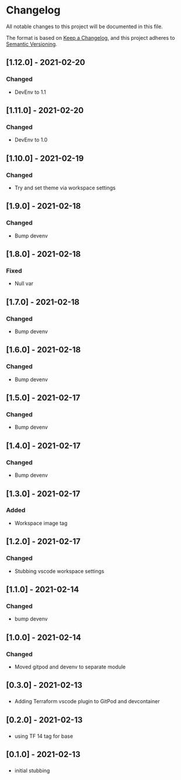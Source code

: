 # Changelog
All notable changes to this project will be documented in this file.

The format is based on [Keep a Changelog](https://keepachangelog.com/en/1.0.0/),
and this project adheres to [Semantic Versioning](https://semver.org/spec/v2.0.0.html).

## [1.12.0] - 2021-02-20
### Changed
- DevEnv to 1.1

## [1.11.0] - 2021-02-20
### Changed
- DevEnv to 1.0

## [1.10.0] - 2021-02-19
### Changed
- Try and set theme via workspace settings
## [1.9.0] - 2021-02-18
### Changed
- Bump devenv
## [1.8.0] - 2021-02-18
### Fixed
- Null var
## [1.7.0] - 2021-02-18
### Changed
- Bump devenv
## [1.6.0] - 2021-02-18
### Changed
- Bump devenv
## [1.5.0] - 2021-02-17
### Changed
- Bump devenv

## [1.4.0] - 2021-02-17
### Changed
- Bump devenv

## [1.3.0] - 2021-02-17
### Added
- Workspace image tag

## [1.2.0] - 2021-02-17
### Changed
- Stubbing vscode workspace settings

## [1.1.0] - 2021-02-14
### Changed
- bump devenv

## [1.0.0] - 2021-02-14
### Changed
- Moved gitpod and devenv to separate module
## [0.3.0] - 2021-02-13
###
- Adding Terraform vscode plugin to GitPod and devcontainer
## [0.2.0] - 2021-02-13
###
- using TF 14 tag for base

## [0.1.0] - 2021-02-13
###
- initial stubbing
